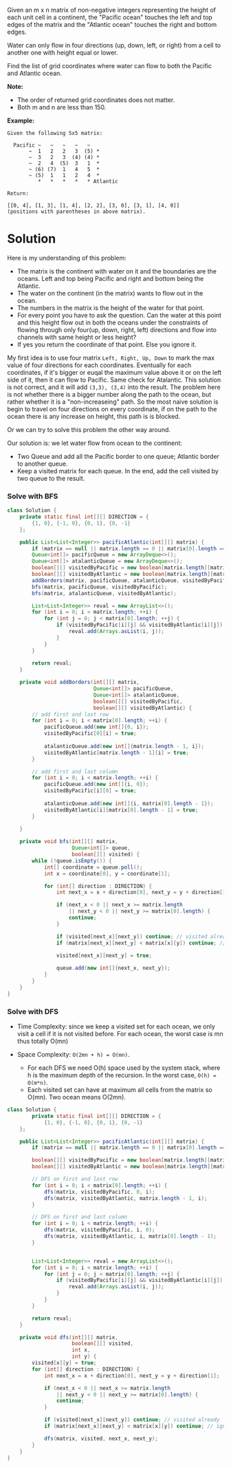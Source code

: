 Given an m x n matrix of non-negative integers representing the height of each unit cell in a continent, the "Pacific ocean" touches the left and top edges of the matrix and the "Atlantic ocean" touches the right and bottom edges.

Water can only flow in four directions (up, down, left, or right) from a cell to another one with height equal or lower.

Find the list of grid coordinates where water can flow to both the Pacific and Atlantic ocean.

__Note:__

* The order of returned grid coordinates does not matter.  
* Both m and n are less than 150.  
 

__Example:__

```
Given the following 5x5 matrix:

  Pacific ~   ~   ~   ~   ~ 
       ~  1   2   2   3  (5) *
       ~  3   2   3  (4) (4) *
       ~  2   4  (5)  3   1  *
       ~ (6) (7)  1   4   5  *
       ~ (5)  1   1   2   4  *
          *   *   *   *   * Atlantic

Return:

[[0, 4], [1, 3], [1, 4], [2, 2], [3, 0], [3, 1], [4, 0]] 
(positions with parentheses in above matrix).
```

# Solution

Here is my understanding of this problem:

* The matrix is the continent with water on it and the boundaries are the oceans. Left and top being Pacific and right and bottom being the Atlantic.  
* The water on the continent (in the matrix) wants to flow out in the ocean.   
* The numbers in the matrix is the height of the water for that point.  
* For every point you have to ask the question. Can the water at this point and this height flow out in both the oceans under the constraints of flowing through only four(up, down, right, left) directions and flow into channels with same height or less height? 
* If yes you return the coordinate of that point. Else you ignore it. 

My first idea is to use four matrix `Left, Right, Up, Down` to mark the max value of four directions for each coordinates. Eventually for each coordinates, if it's bigger or euqal the maximum value above it or on the left side of it, then it can flow to Pacific. Same check for Atalantic. This solution is not correct, and it will add `(3,3), (3,4)` into the result. The problem here is not whether there is a bigger number along the path to the ocean, but rather whether it is a "non-increaseing" path. So the most naive solution is begin to travel on four directions on every coordinate, if on the path to the ocean there is any increase on height, this path is is blocked.

Or we can try to solve this problem the other way around.

Our solution is: we let water flow from ocean to the continent:

* Two Queue and add all the Pacific border to one queue; Atlantic border to another queue.
* Keep a visited matrix for each queue. In the end, add the cell visited by two queue to the result.

### Solve with BFS

```java
class Solution {
    private static final int[][] DIRECTION = {
        {1, 0}, {-1, 0}, {0, 1}, {0, -1}
    };

    public List<List<Integer>> pacificAtlantic(int[][] matrix) {
        if (matrix == null || matrix.length == 0 || matrix[0].length == 0) return new ArrayList<>();
        Queue<int[]> pacificQueue = new ArrayDeque<>();
        Queue<int[]> atalanticQueue = new ArrayDeque<>();
        boolean[][] visitedByPacific = new boolean[matrix.length][matrix[0].length];
        boolean[][] visitedByAtlantic = new boolean[matrix.length][matrix[0].length];
        addBorders(matrix, pacificQueue, atalanticQueue, visitedByPacific, visitedByAtlantic);
        bfs(matrix, pacificQueue, visitedByPacific);
        bfs(matrix, atalanticQueue, visitedByAtlantic);

        List<List<Integer>> reval = new ArrayList<>();
        for (int i = 0; i < matrix.length; ++i) {
            for (int j = 0; j < matrix[0].length; ++j) {
                if (visitedByPacific[i][j] && visitedByAtlantic[i][j]) {
                    reval.add(Arrays.asList(i, j));
                }
            }
        }
        
        return reval;
    }

    private void addBorders(int[][] matrix, 
                            Queue<int[]> pacificQueue,
                            Queue<int[]> atalanticQueue,
                            boolean[][] visitedByPacific,
                            boolean[][] visitedByAtlantic) {
        // add first and last row
        for (int i = 0; i < matrix[0].length; ++i) {
            pacificQueue.add(new int[]{0, i});
            visitedByPacific[0][i] = true;
            
            atalanticQueue.add(new int[]{matrix.length - 1, i});
            visitedByAtlantic[matrix.length - 1][i] = true;
        }

        // add first and last column
        for (int i = 0; i < matrix.length; ++i) {
            pacificQueue.add(new int[]{i, 0});
            visitedByPacific[i][0] = true;
            
            atalanticQueue.add(new int[]{i, matrix[0].length - 1});
            visitedByAtlantic[i][matrix[0].length - 1] = true;
        }
        
    }

    private void bfs(int[][] matrix,
                     Queue<int[]> queue,
                     boolean[][] visited) {
        while (!queue.isEmpty()) {
            int[] coordinate = queue.poll();
            int x = coordinate[0], y = coordinate[1];

            for (int[] direction : DIRECTION) {
                int next_x = x + direction[0], next_y = y + direction[1];

                if (next_x < 0 || next_x >= matrix.length
                    || next_y < 0 || next_y >= matrix[0].length) {
                    continue;
                }

                if (visited[next_x][next_y]) continue; // visited already
                if (matrix[next_x][next_y] < matrix[x][y]) continue; // ignore lower altitude
                
                visited[next_x][next_y] = true;

                queue.add(new int[]{next_x, next_y});
            }
        }
    }
}
```

### Solve with DFS

* Time Complexity: since we keep a visited set for each ocean, we only visit a cell if it is not visited before. For each ocean, the worst case is mn thus totally O(mn)

* Space Complexity: `O(2mn + h) = O(mn)`.
   * For each DFS we need O(h) space used by the system stack, where h is the maximum depth of the recursion. In the worst case, `O(h) = O(m*n)`.
   * Each visited set can have at maximum all cells from the matrix so O(mn). Two ocean means O(2mn).

```java
class Solution {
        private static final int[][] DIRECTION = {
            {1, 0}, {-1, 0}, {0, 1}, {0, -1}
    };

    public List<List<Integer>> pacificAtlantic(int[][] matrix) {
        if (matrix == null || matrix.length == 0 || matrix[0].length == 0) return new ArrayList<>();

        boolean[][] visitedByPacific = new boolean[matrix.length][matrix[0].length];
        boolean[][] visitedByAtlantic = new boolean[matrix.length][matrix[0].length];

        // DFS on first and last row
        for (int i = 0; i < matrix[0].length; ++i) {
            dfs(matrix, visitedByPacific, 0, i);
            dfs(matrix, visitedByAtlantic, matrix.length - 1, i);
        }

        // DFS on first and last column
        for (int i = 0; i < matrix.length; ++i) {
            dfs(matrix, visitedByPacific, i, 0);
            dfs(matrix, visitedByAtlantic, i, matrix[0].length - 1);
        }


        List<List<Integer>> reval = new ArrayList<>();
        for (int i = 0; i < matrix.length; ++i) {
            for (int j = 0; j < matrix[0].length; ++j) {
                if (visitedByPacific[i][j] && visitedByAtlantic[i][j]) {
                    reval.add(Arrays.asList(i, j));
                }
            }
        }

        return reval;
    }

    private void dfs(int[][] matrix,
                     boolean[][] visited,
                     int x,
                     int y) {
        visited[x][y] = true;
        for (int[] direction : DIRECTION) {
            int next_x = x + direction[0], next_y = y + direction[1];

            if (next_x < 0 || next_x >= matrix.length
                || next_y < 0 || next_y >= matrix[0].length) {
                continue;
            }

            if (visited[next_x][next_y]) continue; // visited already
            if (matrix[next_x][next_y] < matrix[x][y]) continue; // ignore lower altitude

            dfs(matrix, visited, next_x, next_y);
        }
    }
}
```

